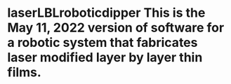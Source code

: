 # laserLBLroboticdipper This is the May 11, 2022 version of software for a robotic system that fabricates laser modified layer by layer thin films.  
